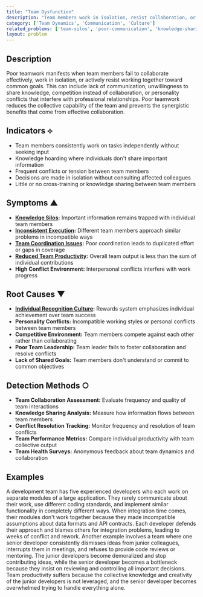 ```yaml
---
title: "Team Dysfunction"
description: "Team members work in isolation, resist collaboration, or lack mutual respect, reducing overall effectiveness."
category: ['Team Dynamics', 'Communication', 'Culture']
related_problems: ['team-silos', 'poor-communication', 'knowledge-sharing-breakdown']
layout: problem
---
```


## Description

Poor teamwork manifests when team members fail to collaborate effectively, work in isolation, or actively resist working together toward common goals. This can include lack of communication, unwillingness to share knowledge, competition instead of collaboration, or personality conflicts that interfere with professional relationships. Poor teamwork reduces the collective capability of the team and prevents the synergistic benefits that come from effective collaboration.

## Indicators ⟡

- Team members consistently work on tasks independently without seeking input
- Knowledge hoarding where individuals don't share important information
- Frequent conflicts or tension between team members
- Decisions are made in isolation without consulting affected colleagues
- Little or no cross-training or knowledge sharing between team members

## Symptoms ▲

- **[Knowledge Silos](knowledge-silos.md):** Important information remains trapped with individual team members
- **[Inconsistent Execution](inconsistent-execution.md):** Different team members approach similar problems in incompatible ways
- **[Team Coordination Issues](team-coordination-issues.md):** Poor coordination leads to duplicated effort or gaps in coverage
- **[Reduced Team Productivity](reduced-team-productivity.md):** Overall team output is less than the sum of individual contributions
- **High Conflict Environment:** Interpersonal conflicts interfere with work progress

## Root Causes ▼

- **[Individual Recognition Culture](individual-recognition-culture.md):** Rewards system emphasizes individual achievement over team success
- **Personality Conflicts:** Incompatible working styles or personal conflicts between team members
- **Competitive Environment:** Team members compete against each other rather than collaborating
- **Poor Team Leadership:** Team leader fails to foster collaboration and resolve conflicts
- **Lack of Shared Goals:** Team members don't understand or commit to common objectives

## Detection Methods ○

- **Team Collaboration Assessment:** Evaluate frequency and quality of team interactions
- **Knowledge Sharing Analysis:** Measure how information flows between team members
- **Conflict Resolution Tracking:** Monitor frequency and resolution of team conflicts
- **Team Performance Metrics:** Compare individual productivity with team collective output
- **Team Health Surveys:** Anonymous feedback about team dynamics and collaboration

## Examples

A development team has five experienced developers who each work on separate modules of a large application. They rarely communicate about their work, use different coding standards, and implement similar functionality in completely different ways. When integration time comes, their modules don't work together because they made incompatible assumptions about data formats and API contracts. Each developer defends their approach and blames others for integration problems, leading to weeks of conflict and rework. Another example involves a team where one senior developer consistently dismisses ideas from junior colleagues, interrupts them in meetings, and refuses to provide code reviews or mentoring. The junior developers become demoralized and stop contributing ideas, while the senior developer becomes a bottleneck because they insist on reviewing and controlling all important decisions. Team productivity suffers because the collective knowledge and creativity of the junior developers is not leveraged, and the senior developer becomes overwhelmed trying to handle everything alone.